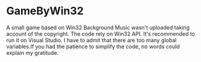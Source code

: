 # GameByWin32
A small game based on Win32
Background Music wasn't uploaded taking account of the copyright.
The code rely on Win32 API. It's recommended to run it on Visual Studio.
I have to admit that there are too many global variables.If you had the patience to simplify the code, no words could explain my gratitude.
